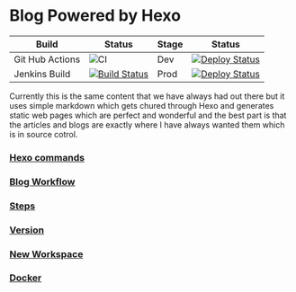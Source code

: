 # Blog Powered by Hexo

|Build|Status|Stage|Status|
|-----|------|------|------|
|Git Hub Actions| ![CI](https://github.com/TheWebWeWeave/Blog/workflows/CI/badge.svg)| Dev |[![Deploy Status](https://jenkins.t3winc.com/job/blog/badge/icon?config=blogDev)](https://dev.donaldonsoftware.com)|
|Jenkins Build | [![Build Status](https://jenkins.t3winc.com/buildStatus/icon?job=blog&config=blogBuild)](https://jenkins.t3winc.com/job/blog/) | Prod |[![Deploy Status](https://jenkins.t3winc.com/job/blog/badge/icon?config=blogProd)](https://www.donaldonsoftware.com) |


Currently this is the same content that we have always had out there but it uses simple markdown which gets chured through Hexo and generates static web pages which are perfect and wonderful and the best part is that the articles and blogs are exactly where I have always wanted them which is in source cotrol.

### [Hexo commands](docs/commands.md)
### [Blog Workflow](docs/workflow.md)
### [Steps](docs/steps.md)
### [Version](docs/version.md)
### [New Workspace](docs/startingnewworkspace.md)
### [Docker](docs/docker.md)
